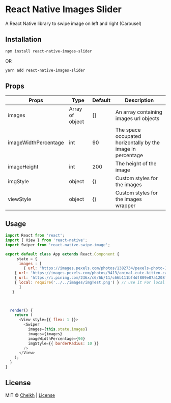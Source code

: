 # React Native Images Slider

A React Native library to swipe image on left and right (Carousel)

## Installation

```bash
npm install react-native-images-slider
```
OR

```bash
yarn add react-native-images-slider
```




## Props


| Props | Type | Default | Description 
| --- | --- | --- | --- |
| images | Array of object | [] | An array containing images url objects
| imageWidthPercentage | int | 90 | The space occupated horizontally by the image in percentage
| imageHeight | int | 200 | The height of the image
| imgStyle | object | {} | Custom styles for the images
| viewStyle | object | {} | Custom styles for the images wrapper

## Usage

```javaScript
import React from 'react';
import { View } from 'react-native';
import Swiper from 'react-native-swipe-image';

export default class App extends React.Component {
     state = {
      images : [
        { url: "https://images.pexels.com/photos/1382734/pexels-photo-1382734.jpeg?auto=compress&cs=tinysrgb&dpr=1&w=500" },
    { url: 'https://images.pexels.com/photos/9413/animal-cute-kitten-cat.jpg?cs=srgb&dl=adorable-animal-cat-9413.jpg&fm=jpg' },
    { url: 'https://i.pinimg.com/236x/c6/6b/11/c66b111bf4df809e87a1208f75d2788b.jpg' },
    { local: require('../../images/imgTest.png') } // use it For local images
      ]
   }

  

  render() {
    return (
      <View style={{ flex: 1 }}>
        <Swiper
          images={this.state.images}
          images={images}
          imageWidthPercentage={90}
          imgStyle={{ borderRadius: 10 }}
        />
      </View>
    );
  }
}
```
## License
MIT © [Cheikh](https://github.com/kheuch2018/react-native-images-slider) |
[License](https://choosealicense.com/licenses/mit/) 

